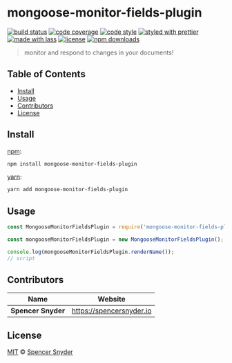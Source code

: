 # mongoose-monitor-fields-plugin

[![build status](https://img.shields.io/travis/com/Spence-s/mongoose-monitor-fields-plugin.svg)](https://travis-ci.com/Spence-s/mongoose-monitor-fields-plugin)
[![code coverage](https://img.shields.io/codecov/c/github/Spence-s/mongoose-monitor-fields-plugin.svg)](https://codecov.io/gh/Spence-s/mongoose-monitor-fields-plugin)
[![code style](https://img.shields.io/badge/code_style-XO-5ed9c7.svg)](https://github.com/sindresorhus/xo)
[![styled with prettier](https://img.shields.io/badge/styled_with-prettier-ff69b4.svg)](https://github.com/prettier/prettier)
[![made with lass](https://img.shields.io/badge/made_with-lass-95CC28.svg)](https://lass.js.org)
[![license](https://img.shields.io/github/license/Spence-s/mongoose-monitor-fields-plugin.svg)](LICENSE)
[![npm downloads](https://img.shields.io/npm/dt/mongoose-monitor-fields-plugin.svg)](https://npm.im/mongoose-monitor-fields-plugin)

> monitor and respond to changes in your documents!


## Table of Contents

* [Install](#install)
* [Usage](#usage)
* [Contributors](#contributors)
* [License](#license)


## Install

[npm][]:

```sh
npm install mongoose-monitor-fields-plugin
```

[yarn][]:

```sh
yarn add mongoose-monitor-fields-plugin
```


## Usage

```js
const MongooseMonitorFieldsPlugin = require('mongoose-monitor-fields-plugin');

const mongooseMonitorFieldsPlugin = new MongooseMonitorFieldsPlugin();

console.log(mongooseMonitorFieldsPlugin.renderName());
// script
```


## Contributors

| Name               | Website                    |
| ------------------ | -------------------------- |
| **Spencer Snyder** | <https://spencersnyder.io> |


## License

[MIT](LICENSE) © [Spencer Snyder](https://spencersnyder.io)


## 

[npm]: https://www.npmjs.com/

[yarn]: https://yarnpkg.com/
